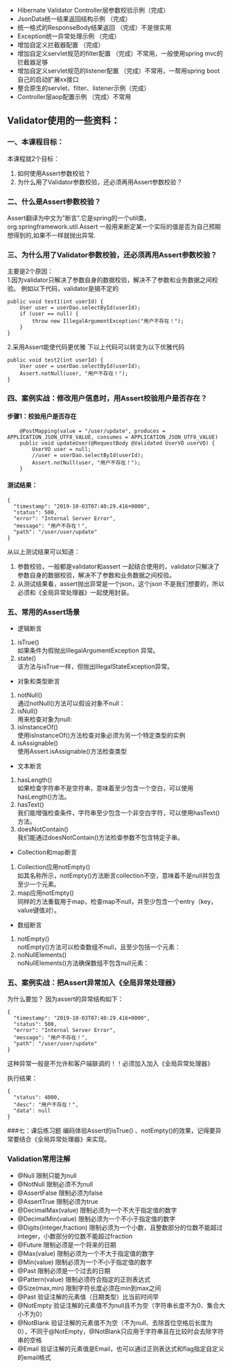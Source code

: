 + Hibernate Validator Controller层参数校验示例（完成）
+ JsonData统一结果返回结构示例 （完成）
+ 统一格式的ResponseBody结果返回 （完成）不是很实用
+ Exception统一异常处理示例 （完成）
+ 增加自定义拦截器配置 （完成）
+ 增加自定义servlet规范的filter配置 （完成）不常用，一般使用spring mvc的拦截器足够
+ 增加自定义servlet规范的listener配置 （完成）不常用，一帮用spring boot自己的启动扩展xx接口
+ 整合原生的servlet、filter、listener示例（完成）
+ Controller层aop配置示例 （完成）不常用


## Validator使用的一些资料：
### 一、本课程目标：
本课程就2个目标：
1. 如何使用Assert参数校验？
2. 为什么用了Validator参数校验，还必须再用Assert参数校验？

### 二、什么是Assert参数校验？
Assert翻译为中文为"断言".它是spring的一个util类，org.springframework.util.Assert
一般用来断定某一个实际的值是否为自己预期想得到的,如果不一样就抛出异常.

### 三、为什么用了Validator参数校验，还必须再用Assert参数校验？
主要是2个原因：<br>
1.因为validator只解决了参数自身的数据校验，解决不了参数和业务数据之间校验。
例如以下代码，validator是搞不定的
``` 
public void test1(int userId) {
    User user = userDao.selectById(userId);
    if (user == null) {
        throw new IllegalArgumentException("用户不存在！");
    }
}
```
2.采用Assert能使代码更优雅
下以上代码可以转变为以下优雅代码
``` 
public void test2(int userId) {
    User user = userDao.selectById(userId);
    Assert.notNull(user, "用户不存在！");
}
```

### 四、案例实战：修改用户信息时，用Assert校验用户是否存在？
#### 步骤1：校验用户是否存在
``` 
    @PostMapping(value = "/user/update", produces = APPLICATION_JSON_UTF8_VALUE, consumes = APPLICATION_JSON_UTF8_VALUE)
    public void updateUser(@RequestBody @Validated UserVO userVO) {
        UserVO user = null;
        //user = userDao.selectById(userId);
        Assert.notNull(user, "用户不存在！");
    }
```
#### 测试结果：
``` 
{
  "timestamp": "2019-10-03T07:40:29.416+0000",
  "status": 500,
  "error": "Internal Server Error",
  "message": "用户不存在！",
  "path": "/user/user/update"
}
```
从以上测试结果可以知道：
1. 参数校验，一般都是validator和assert 一起结合使用的，validator只解决了参数自身的数据校验，解决不了参数和业务数据之间校验。
2. 从测试结果看，assert抛出异常是一个json，这个json 不是我们想要的，所以必须和《全局异常处理器》一起使用封装。



### 五、常用的Assert场景
- 逻辑断言
1. isTrue()
   <br>如果条件为假抛出IllegalArgumentException 异常。
1. state()
   <br>该方法与isTrue一样，但抛出IllegalStateException异常。

- 对象和类型断言
1. notNull()
   <br>通过notNull()方法可以假设对象不null：
1. isNull()
   <br>用来检查对象为null:
1. isInstanceOf()
   <br>使用isInstanceOf()方法检查对象必须为另一个特定类型的实例
1. isAssignable()
   <br>使用Assert.isAssignable()方法检查类型

- 文本断言
1. hasLength()
   <br>如果检查字符串不是空符串，意味着至少包含一个空白，可以使用hasLength()方法。
1. hasText()
   <br>我们能增强检查条件，字符串至少包含一个非空白字符，可以使用hasText()方法。
1. doesNotContain()
   <br>我们能通过doesNotContain()方法检查参数不包含特定子串。

- Collection和map断言
1. Collection应用notEmpty()
   <br>如其名称所示，notEmpty()方法断言collection不空，意味着不是null并包含至少一个元素。
1. map应用notEmpty()
   <br>同样的方法重载用于map，检查map不null，并至少包含一个entry（key，value键值对）。

- 数组断言
1. notEmpty()
   <br>notEmpty()方法可以检查数组不null，且至少包括一个元素：
1. noNullElements()
   <br>noNullElements()方法确保数组不包含null元素：

### 五、案例实战：把Assert异常加入《全局异常处理器》
为什么要加？
因为assert的异常结构如下：
``` 
{
  "timestamp": "2019-10-03T07:40:29.416+0000",
  "status": 500,
  "error": "Internal Server Error",
  "message": "用户不存在！",
  "path": "/user/user/update"
}
```
这种异常一般是不允许和客户端联调的！！必须加入加入《全局异常处理器》

执行结果：
``` 
{
  "status": 4000,
  "desc": "用户不存在！",
  "data": null
}
```

###七：课后练习题
编码体验Assert的isTrue() 、notEmpty()的效果，记得要异常要结合《全局异常处理器》来实现。


### Validation常用注解

+ @Null  限制只能为null
+ @NotNull  限制必须不为null
+ @AssertFalse  限制必须为false
+ @AssertTrue  限制必须为true
+ @DecimalMax(value)  限制必须为一个不大于指定值的数字
+ @DecimalMin(value)  限制必须为一个不小于指定值的数字
+ @Digits(integer,fraction) 限制必须为一个小数，且整数部分的位数不能超过integer，小数部分的位数不能超过fraction
+ @Future  限制必须是一个将来的日期
+ @Max(value)  限制必须为一个不大于指定值的数字
+ @Min(value)  限制必须为一个不小于指定值的数字
+ @Past  限制必须是一个过去的日期
+ @Pattern(value)  限制必须符合指定的正则表达式
+ @Size(max,min) 限制字符长度必须在min到max之间
+ @Past  验证注解的元素值（日期类型）比当前时间早
+ @NotEmpty  验证注解的元素值不为null且不为空（字符串长度不为0、集合大小不为0）
+ @NotBlank  验证注解的元素值不为空（不为null、去除首位空格后长度为0），不同于@NotEmpty，@NotBlank只应用于字符串且在比较时会去除字符串的空格
+ @Email  验证注解的元素值是Email，也可以通过正则表达式和flag指定自定义的email格式